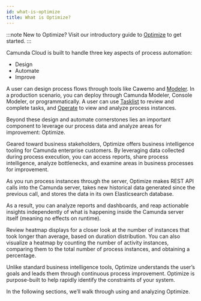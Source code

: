 ```yaml
---
id: what-is-optimize
title: What is Optimize?
---
```


:::note
New to Optimize? Visit our introductory guide to [Optimize](./guides/integrating-optimize.md) to get started.
:::

Camunda Cloud is built to handle three key aspects of process automation:

- Design
- Automate
- Improve

A user can design process flows through tools like Cawemo and [Modeler](./components/modeler/overview.md). In a production scenario, you can deploy through Camunda Modeler, Console Modeler, or programmatically. A user can use [Tasklist](./components/tasklist/introduction.md) to review and complete tasks, and [Operate](./components/operate/index.md) to view and analyze process instances.

Beyond these design and automate cornerstones lies an important component to leverage our process data and analyze areas for improvement: Optimize.

Geared toward business stakeholders, Optimize offers business intelligence tooling for Camunda enterprise customers. By leveraging data collected during process execution, you can access reports, share process intelligence, analyze bottlenecks, and examine areas in business processes for improvement.

As you run process instances through the server, Optimize makes REST API calls into the Camunda server, takes new historical data generated since the previous call, and stores the data in its own Elasticsearch database.

As a result, you can analyze reports and dashboards, and reap actionable insights independently of what is happening inside the Camunda server itself (meaning no effects on runtime).

Review heatmap displays for a closer look at the number of instances that took longer than average, based on duration distribution. You can also visualize a heatmap by counting the number of activity instances, comparing them to the total number of process instances, and obtaining a percentage.

Unlike standard business intelligence tools, Optimize understands the user’s goals and leads them through continuous process improvement. Optimize is purpose-built to help rapidly identify the constraints of your system.

In the following sections, we’ll walk through using and analyzing Optimize.